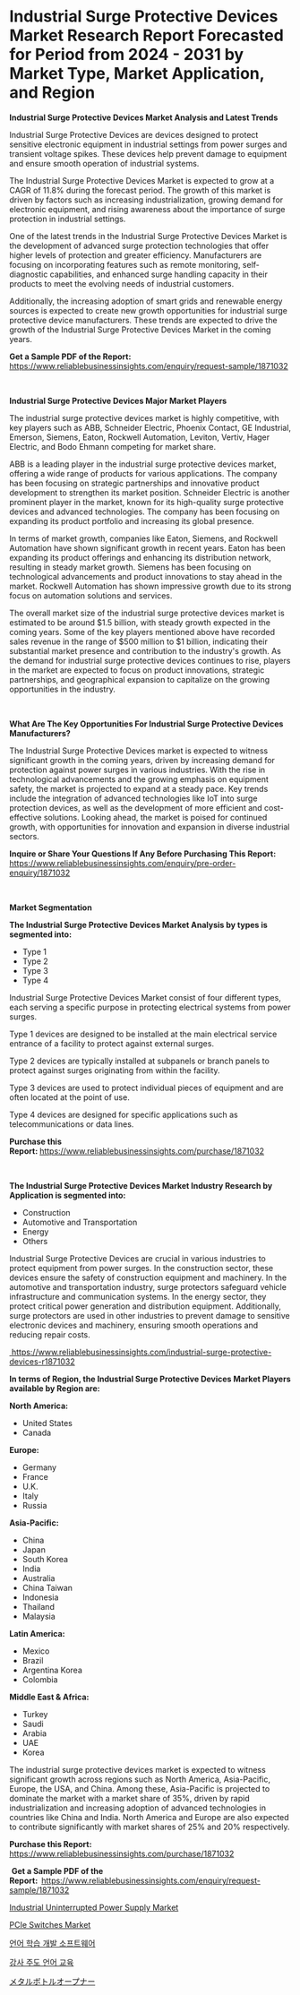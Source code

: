 <p><h1>Industrial Surge Protective Devices Market Research Report Forecasted for Period from 2024 -  2031 by Market Type, Market Application, and Region</h1></p><p><strong>Industrial Surge Protective Devices Market Analysis and Latest Trends</strong></p>
<p><p>Industrial Surge Protective Devices are devices designed to protect sensitive electronic equipment in industrial settings from power surges and transient voltage spikes. These devices help prevent damage to equipment and ensure smooth operation of industrial systems.</p><p>The Industrial Surge Protective Devices Market is expected to grow at a CAGR of 11.8% during the forecast period. The growth of this market is driven by factors such as increasing industrialization, growing demand for electronic equipment, and rising awareness about the importance of surge protection in industrial settings.</p><p>One of the latest trends in the Industrial Surge Protective Devices Market is the development of advanced surge protection technologies that offer higher levels of protection and greater efficiency. Manufacturers are focusing on incorporating features such as remote monitoring, self-diagnostic capabilities, and enhanced surge handling capacity in their products to meet the evolving needs of industrial customers.</p><p>Additionally, the increasing adoption of smart grids and renewable energy sources is expected to create new growth opportunities for industrial surge protective device manufacturers. These trends are expected to drive the growth of the Industrial Surge Protective Devices Market in the coming years.</p></p>
<p><strong>Get a Sample PDF of the Report:&nbsp;</strong> <a href="https://www.reliablebusinessinsights.com/enquiry/request-sample/1871032">https://www.reliablebusinessinsights.com/enquiry/request-sample/1871032</a></p>
<p>&nbsp;</p>
<p><strong>Industrial Surge Protective Devices Major Market Players</strong></p>
<p><p>The industrial surge protective devices market is highly competitive, with key players such as ABB, Schneider Electric, Phoenix Contact, GE Industrial, Emerson, Siemens, Eaton, Rockwell Automation, Leviton, Vertiv, Hager Electric, and Bodo Ehmann competing for market share.</p><p>ABB is a leading player in the industrial surge protective devices market, offering a wide range of products for various applications. The company has been focusing on strategic partnerships and innovative product development to strengthen its market position. Schneider Electric is another prominent player in the market, known for its high-quality surge protective devices and advanced technologies. The company has been focusing on expanding its product portfolio and increasing its global presence.</p><p>In terms of market growth, companies like Eaton, Siemens, and Rockwell Automation have shown significant growth in recent years. Eaton has been expanding its product offerings and enhancing its distribution network, resulting in steady market growth. Siemens has been focusing on technological advancements and product innovations to stay ahead in the market. Rockwell Automation has shown impressive growth due to its strong focus on automation solutions and services.</p><p>The overall market size of the industrial surge protective devices market is estimated to be around $1.5 billion, with steady growth expected in the coming years. Some of the key players mentioned above have recorded sales revenue in the range of $500 million to $1 billion, indicating their substantial market presence and contribution to the industry's growth. As the demand for industrial surge protective devices continues to rise, players in the market are expected to focus on product innovations, strategic partnerships, and geographical expansion to capitalize on the growing opportunities in the industry.</p></p>
<p>&nbsp;</p>
<p><strong>What Are The Key Opportunities For Industrial Surge Protective Devices Manufacturers?</strong></p>
<p><p>The Industrial Surge Protective Devices market is expected to witness significant growth in the coming years, driven by increasing demand for protection against power surges in various industries. With the rise in technological advancements and the growing emphasis on equipment safety, the market is projected to expand at a steady pace. Key trends include the integration of advanced technologies like IoT into surge protection devices, as well as the development of more efficient and cost-effective solutions. Looking ahead, the market is poised for continued growth, with opportunities for innovation and expansion in diverse industrial sectors.</p></p>
<p><strong>Inquire or Share Your Questions If Any Before Purchasing This Report:</strong> <a href="https://www.reliablebusinessinsights.com/enquiry/pre-order-enquiry/1871032">https://www.reliablebusinessinsights.com/enquiry/pre-order-enquiry/1871032</a></p>
<p>&nbsp;</p>
<p><strong>Market Segmentation</strong></p>
<p><strong>The Industrial Surge Protective Devices Market Analysis by types is segmented into:</strong></p>
<p><ul><li>Type 1</li><li>Type 2</li><li>Type 3</li><li>Type 4</li></ul></p>
<p><p>Industrial Surge Protective Devices Market consist of four different types, each serving a specific purpose in protecting electrical systems from power surges. </p><p>Type 1 devices are designed to be installed at the main electrical service entrance of a facility to protect against external surges.</p><p>Type 2 devices are typically installed at subpanels or branch panels to protect against surges originating from within the facility.</p><p>Type 3 devices are used to protect individual pieces of equipment and are often located at the point of use.</p><p>Type 4 devices are designed for specific applications such as telecommunications or data lines.</p></p>
<p><strong>Purchase this Report:&nbsp;</strong><a href="https://www.reliablebusinessinsights.com/purchase/1871032">https://www.reliablebusinessinsights.com/purchase/1871032</a></p>
<p>&nbsp;</p>
<p><strong>The Industrial Surge Protective Devices Market Industry Research by Application is segmented into:</strong></p>
<p><ul><li>Construction</li><li>Automotive and Transportation</li><li>Energy</li><li>Others</li></ul></p>
<p><p>Industrial Surge Protective Devices are crucial in various industries to protect equipment from power surges. In the construction sector, these devices ensure the safety of construction equipment and machinery. In the automotive and transportation industry, surge protectors safeguard vehicle infrastructure and communication systems. In the energy sector, they protect critical power generation and distribution equipment. Additionally, surge protectors are used in other industries to prevent damage to sensitive electronic devices and machinery, ensuring smooth operations and reducing repair costs.</p></p>
<p><a href="https://www.reliablebusinessinsights.com/industrial-surge-protective-devices-r1871032">&nbsp;https://www.reliablebusinessinsights.com/industrial-surge-protective-devices-r1871032</a></p>
<p><strong>In terms of Region, the Industrial Surge Protective Devices Market Players available by Region are:</strong></p>
<p>
    <p> <strong> North America: </strong>
        <ul>
            <li>United States</li>
            <li>Canada</li>
        </ul>
        </p> 
    <p> <strong> Europe: </strong>
        <ul>
            <li>Germany</li>
            <li>France</li>
            <li>U.K.</li>
            <li>Italy</li>
            <li>Russia</li>
        </ul>
        </p> 
    <p> <strong> Asia-Pacific: </strong>
        <ul>
            <li>China</li>
            <li>Japan</li>
            <li>South Korea</li>
            <li>India</li>
            <li>Australia</li>
            <li>China Taiwan</li>
            <li>Indonesia</li>
            <li>Thailand</li>
            <li>Malaysia</li>
        </ul>
        </p> 
    <p> <strong> Latin America: </strong>
        <ul>
            <li>Mexico</li>
            <li>Brazil</li>
            <li>Argentina Korea</li>
            <li>Colombia</li>
        </ul>
        </p> 
    <p> <strong> Middle East & Africa: </strong>
        <ul>
            <li>Turkey</li>
            <li>Saudi</li>
            <li>Arabia</li>
            <li>UAE</li>
            <li>Korea</li>
        </ul>
    </p>
    </p>
<p><p>The industrial surge protective devices market is expected to witness significant growth across regions such as North America, Asia-Pacific, Europe, the USA, and China. Among these, Asia-Pacific is projected to dominate the market with a market share of 35%, driven by rapid industrialization and increasing adoption of advanced technologies in countries like China and India. North America and Europe are also expected to contribute significantly with market shares of 25% and 20% respectively.</p></p>
<p><strong>Purchase this Report: </strong><a href="https://www.reliablebusinessinsights.com/purchase/1871032">https://www.reliablebusinessinsights.com/purchase/1871032</a></p>
<p>&nbsp;<strong>Get a Sample PDF of the Report:&nbsp;&nbsp;</strong><a href="https://www.reliablebusinessinsights.com/enquiry/request-sample/1871032">https://www.reliablebusinessinsights.com/enquiry/request-sample/1871032</a></p>
<p><strong></strong></p>
<p><p><a href="https://github.com/Krish2023na/Market-Research-Report-List-5/blob/main/industrial-uninterrupted-power-supply-market.md">Industrial Uninterrupted Power Supply Market</a></p><p><a href="https://github.com/bmorecock/Market-Research-Report-List-4/blob/main/pcie-switches-market.md">PCIe Switches Market</a></p><p><a href="https://github.com/emakpiahsopiah/Market-Research-Report-List-1/blob/main/1454207158192.md">언어 학습 개발 소프트웨어</a></p><p><a href="https://github.com/nuekbpymrrz5/Market-Research-Report-List-2/blob/main/8143760158193.md">강사 주도 언어 교육</a></p><p><a href="https://github.com/DayanaRunolfsdottir/Market-Research-Report-List-1/blob/main/1822677148739.md">メタルボトルオープナー</a></p></p>